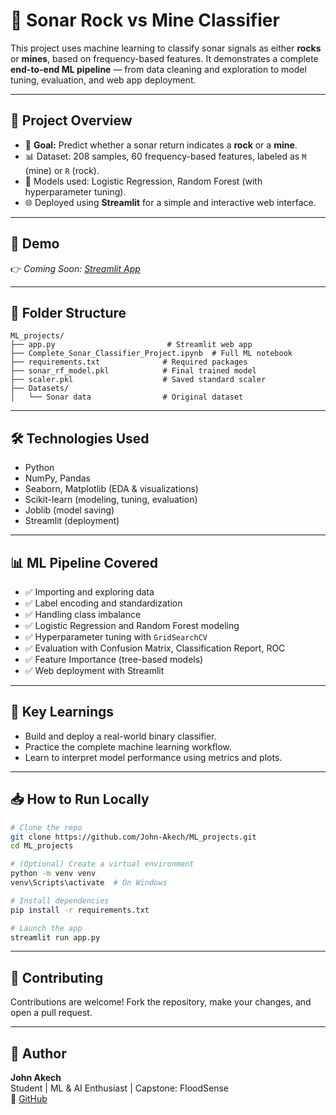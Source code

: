 # 🧠 Sonar Rock vs Mine Classifier

This project uses machine learning to classify sonar signals as either **rocks** or **mines**, based on frequency-based features. It demonstrates a complete **end-to-end ML pipeline** — from data cleaning and exploration to model tuning, evaluation, and web app deployment.

---

## 📌 Project Overview

- 🎯 **Goal:** Predict whether a sonar return indicates a **rock** or a **mine**.
- 📊 Dataset: 208 samples, 60 frequency-based features, labeled as `M` (mine) or `R` (rock).
- 🧪 Models used: Logistic Regression, Random Forest (with hyperparameter tuning).
- 🌐 Deployed using **Streamlit** for a simple and interactive web interface.

---

## 🚀 Demo

👉 _Coming Soon: [Streamlit App](https://mlprojectsgit-p2cazmzdyupyrdbx2brfgz.streamlit.app/)_

---

## 📂 Folder Structure

```
ML_projects/
├── app.py                         # Streamlit web app
├── Complete_Sonar_Classifier_Project.ipynb  # Full ML notebook
├── requirements.txt              # Required packages
├── sonar_rf_model.pkl            # Final trained model
├── scaler.pkl                    # Saved standard scaler
├── Datasets/
│   └── Sonar data                # Original dataset
```

---

## 🛠️ Technologies Used

- Python
- NumPy, Pandas
- Seaborn, Matplotlib (EDA & visualizations)
- Scikit-learn (modeling, tuning, evaluation)
- Joblib (model saving)
- Streamlit (deployment)

---

## 📊 ML Pipeline Covered

- ✅ Importing and exploring data  
- ✅ Label encoding and standardization  
- ✅ Handling class imbalance  
- ✅ Logistic Regression and Random Forest modeling  
- ✅ Hyperparameter tuning with `GridSearchCV`  
- ✅ Evaluation with Confusion Matrix, Classification Report, ROC  
- ✅ Feature Importance (tree-based models)  
- ✅ Web deployment with Streamlit

---

## 🧠 Key Learnings

- Build and deploy a real-world binary classifier.
- Practice the complete machine learning workflow.
- Learn to interpret model performance using metrics and plots.

---

## 📥 How to Run Locally

```bash
# Clone the repo
git clone https://github.com/John-Akech/ML_projects.git
cd ML_projects

# (Optional) Create a virtual environment
python -m venv venv
venv\Scripts\activate  # On Windows

# Install dependencies
pip install -r requirements.txt

# Launch the app
streamlit run app.py
```

---

## 🤝 Contributing

Contributions are welcome! Fork the repository, make your changes, and open a pull request.

---

## 👤 Author

**John Akech**  
Student | ML & AI Enthusiast | Capstone: FloodSense  
🔗 [GitHub](https://github.com/John-Akech)
